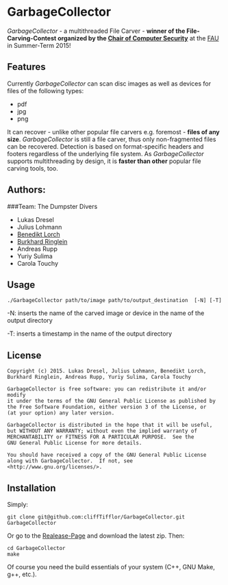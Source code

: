 # GarbageCollector
*GarbageCollector* - a multithreaded File Carver - **winner of the File-Carving-Contest organized by the [Chair of Computer Security](https://www1.cs.fau.de/)** at the [FAU](https://www.fau.de/) in Summer-Term 2015! 


## Features 

Currently *GarbageCollector* can scan disc images as well as devices for files of the following types:
* pdf
* jpg 
* png 

It can recover - unlike other popular file carvers e.g. foremost - **files of any size**. 
*GarbageCollector* is still a file carver, thus only non-fragmented files can be recovered. Detection is based on format-specific headers and footers regardless of the underlying file system. 
As *GarbageCollector* supports multithreading by design, it is **faster than other** popular file carving tools, too. 


## Authors: 
###Team: The Dumpster Divers 

- Lukas Dresel 
- Julius Lohmann
- [Benedikt Lorch](https://github.com/btlorch)
- [Burkhard Ringlein](https://github.com/cliffTifflor)
- Andreas Rupp
- Yuriy Sulima 
- Carola Touchy


## Usage 

`./GarbageCollector path/to/image path/to/output_destination  [-N] [-T]`

-N: inserts the name of the carved image or device in the name of the output directory

-T: inserts a timestamp in the name of the output directory 


## License 

	Copyright (c) 2015. Lukas Dresel, Julius Lohmann, Benedikt Lorch, Burkhard Ringlein, Andreas Rupp, Yuriy Sulima, Carola Touchy

	GarbageCollector is free software: you can redistribute it and/or modify
	it under the terms of the GNU General Public License as published by
	the Free Software Foundation, either version 3 of the License, or
	(at your option) any later version.

	GarbageCollector is distributed in the hope that it will be useful,
	but WITHOUT ANY WARRANTY; without even the implied warranty of
	MERCHANTABILITY or FITNESS FOR A PARTICULAR PURPOSE.  See the
	GNU General Public License for more details.

	You should have received a copy of the GNU General Public License
	along with GarbageCollector.  If not, see <http://www.gnu.org/licenses/>.


## Installation 

Simply:

	git clone git@github.com:cliffTifflor/GarbageCollector.git GarbageCollector 

Or go to the [Realease-Page](https://github.com/cliffTifflor/GarbageCollector/releases) and download the latest zip. 
Then: 

	cd GarbageCollector
	make 



Of course you need the build essentials of your system (C++, GNU Make, g++, etc.). 





